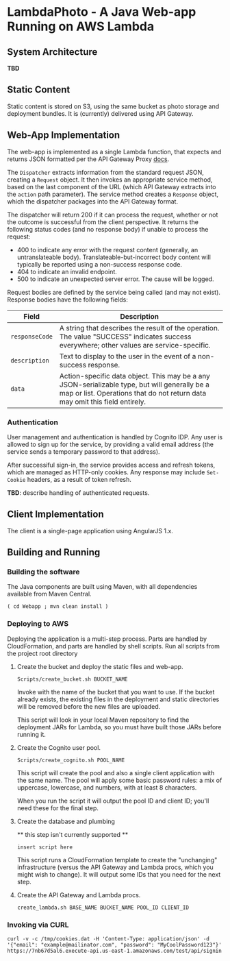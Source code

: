 # LambdaPhoto - A Java Web-app Running on AWS Lambda

## System Architecture

**TBD**


## Static Content

Static content is stored on S3, using the same bucket as photo storage and deployment bundles. It is (currently)
delivered using API Gateway.


## Web-App Implementation

The web-app is implemented as a single Lambda function, that expects and returns JSON formatted per the API Gateway
Proxy [docs](http://docs.aws.amazon.com/apigateway/latest/developerguide/api-gateway-set-up-simple-proxy.html).

The `Dispatcher` extracts information from the standard request JSON, creating a `Request` object. It then invokes
an appropriate service method, based on the last component of the URL (which API Gateway extracts into the `action`
path parameter). The service method creates a `Response` object, which the dispatcher packages into the API Gateway
format.

The dispatcher will return 200 if it can process the request, whether or not the outcome is successful from the
client perspective. It returns the following status codes (and no response body) if unable to process the request:

* 400 to indicate any error with the request content (generally, an untranslateable body).
  Translateable-but-incorrect body content will typically be reported using a non-success
  response code.
* 404 to indicate an invalid endpoint.
* 500 to indicate an unexpected server error. The cause will be logged.

Request bodies are defined by the service being called (and may not exist). Response bodies have the following fields:

| Field                 | Description |
|-----------------------|-------------|
| `responseCode`        | A string that describes the result of the operation. The value "SUCCESS" indicates success everywhere; other values are service-specific. |
| `description`         | Text to display to the user in the event of a non-success response. |
| `data`                | Action-specific data object. This may be a any JSON-serializable type, but will generally be a map or list. Operations that do not return data may omit this field entirely. |


### Authentication

User management and authentication is handled by Cognito IDP. Any user is allowed to sign up for the service, by
providing a valid email address (the service sends a temporary password to that address).

After successiful sign-in, the service provides access and refresh tokens, which are managed as HTTP-only cookies.
Any response may include `Set-Cookie` headers, as a result of token refresh.

**TBD**: describe handling of authenticated requests.


## Client Implementation

The client is a single-page application using AngularJS 1.x.


## Building and Running

### Building the software

The Java components are built using Maven, with all dependencies available from Maven Central.

    ( cd Webapp ; mvn clean install )

### Deploying to AWS

Deploying the application is a multi-step process. Parts are handled by CloudFormation, and parts are handled by shell scripts.
Run all scripts from the project root directory

1. Create the bucket and deploy the static files and web-app.      
    ```
    Scripts/create_bucket.sh BUCKET_NAME
    ```

    Invoke with the name of the bucket that you want to use. If the bucket already exists, the existing
    files in the deployment and static directories will be removed before the new files are uploaded.
    
    This script will look in your local Maven repository to find the deployment JARs for Lambda, so you
    must have built those JARs before running it.

2. Create the Cognito user pool.  

    ```
    Scripts/create_cognito.sh POOL_NAME
    ```

    This script will create the pool and also a single client application with the same name. The pool will apply
    some basic password rules: a mix of uppercase, lowercase, and numbers, with at least 8 characters.
    
    When you run the script it will output the pool ID and client ID; you'll need these for the final step.
    
3. Create the database and plumbing  

    ** this step isn't currently supported **

    ```
    insert script here
    ```
    
    This script runs a CloudFormation template to create the "unchanging" infrastructure (versus the API Gateway
    and Lambda procs, which you might wish to change). It will output some IDs that you need for the next step.
    
4. Create the API Gateway and Lambda procs.

    ```
    create_lambda.sh BASE_NAME BUCKET_NAME POOL_ID CLIENT_ID
    ```


### Invoking via CURL

    curl -v -c /tmp/cookies.dat -H 'Content-Type: application/json' -d '{"email": "example@mailinator.com", "password": "MyCoolPassword123"}' https://7nb67d5al6.execute-api.us-east-1.amazonaws.com/test/api/signin
